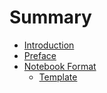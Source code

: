 # Summary

* [Introduction](README.md)
* [Preface](Introduction.md)
* [Notebook Format](NotebookFormat.md)
    * [Template](notebook_template.md)

